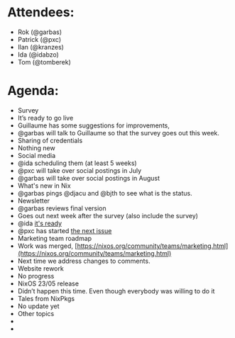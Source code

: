 # Attendees:
- Rok (@garbas)
- Patrick (@pxc)
- Ilan (@kranzes)
- Ida (@idabzo)
- Tom (@tomberek)
# Agenda:
- Survey
- It’s ready to go live
- Guillaume has some suggestions for improvements,
- @garbas will talk to Guillaume so that the survey goes out this week.
- Sharing of credentials
- Nothing new
- Social media
- @ida scheduling them (at least 5 weeks)
- @pxc will take over social postings in July
- @garbas will take over social postings in August
- What's new in Nix
- @garbas pings @djacu and @bjth to see what is the status.
- Newsletter
- @garbas reviews final version
- Goes out next week after the survey (also include the survey)
- @ida [it's ready](https://docs.google.com/document/d/1rzFclkUAYTpIVmaflTkVdiZbKYRPoRicphtqINtKwN0/edit#heading=h.wmw2khmaie8b)
- @pxc has started [the next issue](https://docs.google.com/document/d/1pF7zHlqKp_YiJjrAAcg58LWUrbDTq1GsI42irV1qe00/edit#heading=h.wmw2khmaie8b)
- Marketing team roadmap
- Work was merged, [https://nixos.org/community/teams/marketing.html](https://nixos.org/community/teams/marketing.html)
- Next time we address changes to comments.
- Website rework
- No progress
- NixOS 23/05 release
- Didn’t happen this time. Even though everybody was willing to do it
- Tales from NixPkgs
- No update yet
- Other topics
-
-